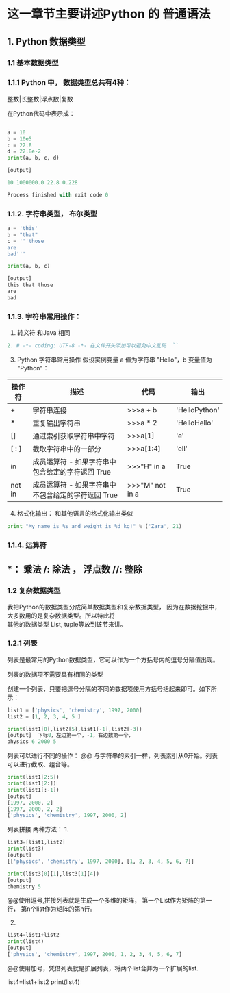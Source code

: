 # 这一章节主要讲述Python 的 普通语法


## 1. Python 数据类型
### 1.1 基本数据类型
###  1.1.1 Python 中， 数据类型总共有4种：
 整数|长整数|浮点数|复数

在Python代码中表示成：
```Python

a = 10
b = 10e5
c = 22.8
d = 22.8e-2
print(a, b, c, d)

[output]

10 1000000.0 22.8 0.228

Process finished with exit code 0

```
### 1.1.2. 字符串类型， 布尔类型
```Python
a = 'this'
b = "that"
c = '''those
are 
bad'''

print(a, b, c)

[output]
this that those
are 
bad
```
### 1.1.3. 字符串常用操作：

1. 转义符 和Java 相同 

```Python 
2. # -*- coding: UTF-8 -*- 在文件开头添加可以避免中文乱码  ``
```

3. Python 字符串常用操作
假设实例变量 a 值为字符串 "Hello"，b 变量值为 "Python"：

|操作符 | 描述  | 代码  | 输出|
|------------- | ------------- | ------------- | -------------|
|+ | 字符串连接 | >>>a + b | 'HelloPython'|
|* | 重复输出字符串  | >>>a * 2 | 'HelloHello'|
| []	|通过索引获取字符串中字符	|	>>>a[1]	|	'e'|
| [ : ]|	截取字符串中的一部分	|	>>>a[1:4]	| 'ell'|
|in	| 成员运算符 - 如果字符串中包含给定的字符返回 True	| >>>"H" in a | True |
|not in	| 成员运算符 - 如果字符串中不包含给定的字符返回 True | >>>"M" not in a | True |

4. 格式化输出： 和其他语言的格式化输出类似
```Python
print "My name is %s and weight is %d kg!" % ('Zara', 21)
```

### 1.1.4. 运算符

*： 乘法
/: 除法 ， 浮点数
//: 整除
----------------------------------------------------------------------------------
### 1.2 复杂数据类型
我把Python的数据类型分成简单数据类型和复杂数据类型， 因为在数据挖掘中， 大多数用的是复杂数据类型。所以特此将</br>
其他的数据类型 List, tuple等放到该节来讲。

### 1.2.1 列表

列表是最常用的Python数据类型，它可以作为一个方括号内的逗号分隔值出现。

列表的数据项不需要具有相同的类型

创建一个列表，只要把逗号分隔的不同的数据项使用方括号括起来即可。如下所示：
```Python
list1 = ['physics', 'chemistry', 1997, 2000]
list2 = [1, 2, 3, 4, 5 ]

print(list1[0],list2[5],list1[-1],list2[-3])
[output]  下标0，左边第一个，-1，右边数第一个，
physics 6 2000 5
```
列表可以进行不同的操作：
@@ 与字符串的索引一样，列表索引从0开始。列表可以进行截取、组合等。
```Python
print(list1[2:5])
print(list1[2:])
print(list1[:-1])
[output]
[1997, 2000, 2]
[1997, 2000, 2, 2]
['physics', 'chemistry', 1997, 2000, 2]
```

列表拼接 两种方法：
1.
```Python 
list3=[list1,list2]
print(list3)
[output]
[['physics', 'chemistry', 1997, 2000], [1, 2, 3, 4, 5, 6, 7]]

print(list3[0][1],list3[1][4])
[output] 
chemistry 5
```

@@使用逗号,拼接列表就是生成一个多维的矩阵， 第一个List作为矩阵的第一行， 第n个list作为矩阵的第n行。

2.
```Python
list4=list1+list2
print(list4)
[output]
['physics', 'chemistry', 1997, 2000, 1, 2, 3, 4, 5, 6, 7]
```
@@使用加号，凭借列表就是扩展列表，将两个list合并为一个扩展的list.



list4=list1+list2
print(list4)


